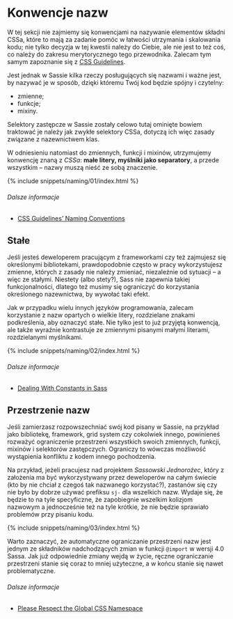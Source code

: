 
# Konwencje nazw

W tej sekcji nie zajmiemy się konwencjami na nazywanie elementów składni CSSa, które to mają za zadanie pomóc w łatwości utrzymania i skalowania kodu; nie tylko decyzja w tej kwestii należy do Ciebie, ale nie jest to też coś, co należy do zakresu merytorycznego tego przewodnika. Zalecam tym samym zapoznanie się z [CSS Guidelines](http://cssguidelin.es/#naming-conventions).

Jest jednak w Sassie kilka rzeczy posługujących się nazwami i ważne jest, by nazywać je w sposób, dzięki któremu Twój kod będzie spójny i czytelny:

* zmienne;
* funkcje;
* mixiny.

Selektory zastępcze w Sassie zostały celowo tutaj ominięte bowiem traktować je należy jak zwykłe selektory CSSa, dotyczą ich więc zasady związane z nazewnictwem klas.

W odniesieniu natomiast do zmiennych, funkcji i mixinów, utrzymujemy konwencję znaną z *CSSa*: **małe litery, myślniki jako separatory**, a przede wszystkim – nazwy muszą nieść ze sobą znaczenie.

{% include snippets/naming/01/index.html %}

###### Dalsze informacje

* [CSS Guidelines’ Naming Conventions](http://cssguidelin.es/#naming-conventions)

## Stałe

Jeśli jesteś deweloperem pracującym z frameworkami czy też zajmujesz się określonymi bibliotekami, prawdopodobnie często w pracy wykorzystujesz zmienne, których z zasady nie należy zmieniać, niezależnie od sytuacji – a więc ze stałymi. Niestety (albo stety?), Sass nie zapewnia takiej funkcjonalności, dlatego też musimy się ograniczyć do korzystania określonego nazewnictwa, by wywołać taki efekt.

Jak w przypadku wielu innych języków programowania, zalecam korzystanie z nazw opartych o wielkie litery, rozdzielane znakami podkreślenia, aby oznaczyć stałe. Nie tylko jest to już przyjętą konwencją, ale także wyraźnie kontrastuje ze zmiennymi pisanymi małymi literami, rozdzielanymi myślnikami.

{% include snippets/naming/02/index.html %}

###### Dalsze informacje

* [Dealing With Constants in Sass](http://www.sitepoint.com/dealing-constants-sass/)

## Przestrzenie nazw

Jeśli zamierzasz rozpowszechniać swój kod pisany w Sassie, na przykład jako bibliotekę, framework, grid system czy cokolwiek innego, powinieneś rozważyć ograniczenie przestrzeni wszystkich swoich zmiennych, funkcji, mixinów i selektorów zastępczych. Ograniczy to wówczas możliwość wystąpienia konfliktu z kodem innego pochodzenia.

Na przykład, jeżeli pracujesz nad projektem *Sassowski Jednorożec*, który z założenia ma być wykorzystywany przez deweloperów na całym świecie (kto by nie chciał z czegoś tak nazwanego korzystać?), zastanów się czy nie było by dobrze używać prefiksu `sj-` dla wszelkich nazw. Wydaje się, że będzie to na tyle specyficzne, że zapobiegnie wszelkim kolizjom nazwowym a jednocześnie też na tyle krótkie, że nie będzie sprawiało problemów przy pisaniu kodu.

{% include snippets/naming/03/index.html %}

<div class="note">
  <p>Warto zaznaczyć, że automatyczne ograniczanie przestrzeni nazw jest jednym ze składników nadchodzących zmian w funkcji <code>@import</code> w wersji 4.0 Sassa. Jak już odpowiednie zmiany wejdą w życie, ręczne ograniczanie przestrzeni stanie się coraz to mniej użyteczne, a w końcu stanie się nawet problematyczne.</p>
</div>

###### Dalsze informacje

* [Please Respect the Global CSS Namespace](http://blog.kaelig.fr/post/44554267597/please-respect-the-global-css-namespace)
